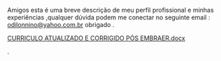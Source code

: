 Amigos esta é uma breve descrição de meu perfil profissional 
e minhas experiências ,qualquer dúvida podem me conectar no 
seguinte email : odilonnino@yahoo.com.br
obrigado .

[CURRICULO ATUALIZADO E CORRIGIDO PÓS EMBRAER.docx](https://github.com/odilondados/odilondados/files/12785506/CURRICULO.ATUALIZADO.E.CORRIGIDO.POS.EMBRAER.docx)

.
